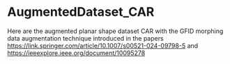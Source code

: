# AugmentedDataset_CAR
Here are the augmented  planar shape dataset CAR with the GFID morphing data augmentation technique introduced in the papers
https://link.springer.com/article/10.1007/s00521-024-09798-5 and https://ieeexplore.ieee.org/document/10095278
